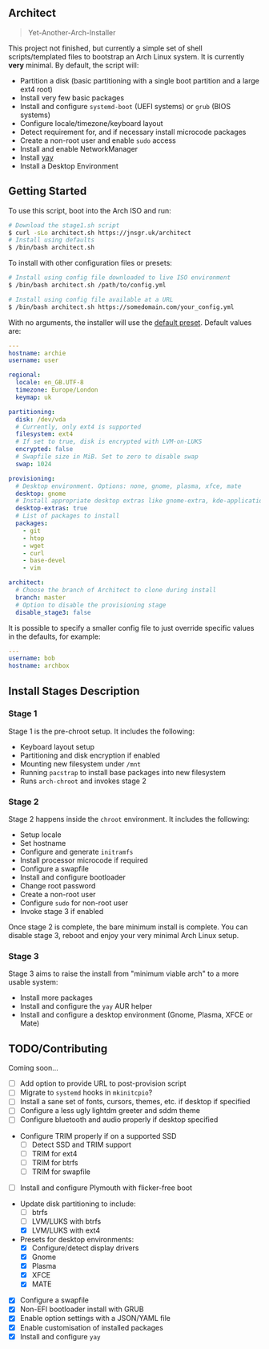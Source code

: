 ## Architect

> Yet-Another-Arch-Installer

This project not finished, but currently a simple set of shell scripts/templated files to bootstrap an Arch Linux system. It is currently **very** minimal. By default, the script will:

- Partition a disk (basic partitioning with a single boot partition and a large ext4 root)
- Install very few basic packages
- Install and configure `systemd-boot` (UEFI systems) or `grub` (BIOS systems)
- Configure locale/timezone/keyboard layout
- Detect requirement for, and if necessary install microcode packages
- Create a non-root user and enable `sudo` access
- Install and enable NetworkManager
- Install [yay](https://github.com/Jguer/yay)
- Install a Desktop Environment

## Getting Started

To use this script, boot into the Arch ISO and run:

```bash
# Download the stage1.sh script
$ curl -sLo architect.sh https://jnsgr.uk/architect
# Install using defaults
$ /bin/bash architect.sh
```

To install with other configuration files or presets:

```bash
# Install using config file downloaded to live ISO environment
$ /bin/bash architect.sh /path/to/config.yml

# Install using config file available at a URL
$ /bin/bash architect.sh https://somedomain.com/your_config.yml
```

With no arguments, the installer will use the [default preset](./presets/default.yml). Default values are:

```yml
---
hostname: archie
username: user

regional:
  locale: en_GB.UTF-8
  timezone: Europe/London
  keymap: uk

partitioning:
  disk: /dev/vda
  # Currently, only ext4 is supported
  filesystem: ext4
  # If set to true, disk is encrypted with LVM-on-LUKS
  encrypted: false
  # Swapfile size in MiB. Set to zero to disable swap
  swap: 1024

provisioning:
  # Desktop environment. Options: none, gnome, plasma, xfce, mate
  desktop: gnome
  # Install appropriate desktop extras like gnome-extra, kde-applications, xfce4-goodies
  desktop-extras: true
  # List of packages to install
  packages:
    - git
    - htop
    - wget
    - curl
    - base-devel
    - vim

architect:
  # Choose the branch of Architect to clone during install
  branch: master
  # Option to disable the provisioning stage
  disable_stage3: false
```

It is possible to specify a smaller config file to just override specific values in the defaults, for example:

```yml
---
username: bob
hostname: archbox
```

## Install Stages Description

### Stage 1

Stage 1 is the pre-chroot setup. It includes the following:

- Keyboard layout setup
- Partitioning and disk encryption if enabled
- Mounting new filesystem under `/mnt`
- Running `pacstrap` to install base packages into new filesystem
- Runs `arch-chroot` and invokes stage 2

### Stage 2

Stage 2 happens inside the `chroot` environment. It includes the following:

- Setup locale
- Set hostname
- Configure and generate `initramfs`
- Install processor microcode if required
- Configure a swapfile
- Install and configure bootloader
- Change root password
- Create a non-root user
- Configure `sudo` for non-root user
- Invoke stage 3 if enabled

Once stage 2 is complete, the bare minimum install is complete. You can disable stage 3, reboot and enjoy your very minimal Arch Linux setup.

### Stage 3

Stage 3 aims to raise the install from "minimum viable arch" to a more usable system:

- Install more packages
- Install and configure the `yay` AUR helper
- Install and configure a desktop environment (Gnome, Plasma, XFCE or Mate)

## TODO/Contributing

Coming soon...

- [ ] Add option to provide URL to post-provision script
- [ ] Migrate to `systemd` hooks in `mkinitcpio`?
- [ ] Install a sane set of fonts, cursors, themes, etc. if desktop if specified
- [ ] Configure a less ugly lightdm greeter and sddm theme
- [ ] Configure bluetooth and audio properly if desktop specified
- Configure TRIM properly if on a supported SSD
  - [ ] Detect SSD and TRIM support
  - [ ] TRIM for ext4
  - [ ] TRIM for btrfs
  - [ ] TRIM for swapfile
- [ ] Install and configure Plymouth with flicker-free boot
- Update disk partitioning to include:
  - [ ] btrfs
  - [ ] LVM/LUKS with btrfs
  - [x] LVM/LUKS with ext4
- Presets for desktop environments:
  - [x] Configure/detect display drivers
  - [x] Gnome
  - [x] Plasma
  - [x] XFCE
  - [x] MATE
- [x] Configure a swapfile
- [x] Non-EFI bootloader install with GRUB
- [x] Enable option settings with a JSON/YAML file
- [x] Enable customisation of installed packages
- [x] Install and configure `yay`
